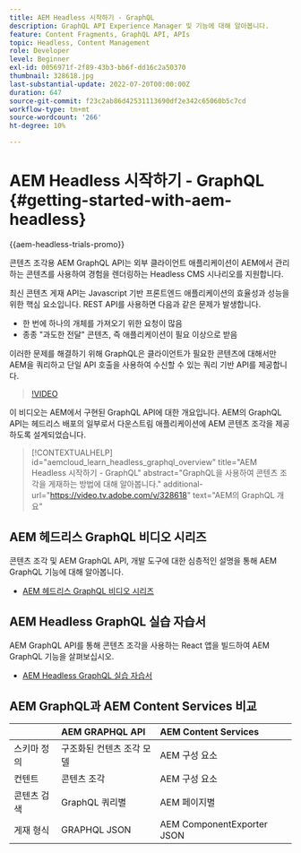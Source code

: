 ```yaml
---
title: AEM Headless 시작하기 - GraphQL
description: GraphQL API Experience Manager 및 기능에 대해 알아봅니다.
feature: Content Fragments, GraphQL API, APIs
topic: Headless, Content Management
role: Developer
level: Beginner
exl-id: 0056971f-2f89-43b3-bb6f-dd16c2a50370
thumbnail: 328618.jpg
last-substantial-update: 2022-07-20T00:00:00Z
duration: 647
source-git-commit: f23c2ab86d42531113690df2e342c65060b5c7cd
workflow-type: tm+mt
source-wordcount: '266'
ht-degree: 10%

---
```


# AEM Headless 시작하기 - GraphQL {#getting-started-with-aem-headless}

{{aem-headless-trials-promo}}

콘텐츠 조각용 AEM GraphQL API는 외부 클라이언트 애플리케이션이 AEM에서 관리하는 콘텐츠를 사용하여 경험을 렌더링하는 Headless CMS 시나리오를 지원합니다.

최신 콘텐츠 게재 API는 Javascript 기반 프론트엔드 애플리케이션의 효율성과 성능을 위한 핵심 요소입니다. REST API를 사용하면 다음과 같은 문제가 발생합니다.

* 한 번에 하나의 개체를 가져오기 위한 요청이 많음
* 종종 &quot;과도한 전달&quot; 콘텐츠, 즉 애플리케이션이 필요 이상으로 받음

이러한 문제를 해결하기 위해 GraphQL은 클라이언트가 필요한 콘텐츠에 대해서만 AEM을 쿼리하고 단일 API 호출을 사용하여 수신할 수 있는 쿼리 기반 API를 제공합니다.

>[!VIDEO](https://video.tv.adobe.com/v/328618?quality=12&learn=on)

이 비디오는 AEM에서 구현된 GraphQL API에 대한 개요입니다. AEM의 GraphQL API는 헤드리스 배포의 일부로서 다운스트림 애플리케이션에 AEM 콘텐츠 조각을 제공하도록 설계되었습니다.

>[!CONTEXTUALHELP]
>id="aemcloud_learn_headless_graphql_overview"
>title="AEM Headless 시작하기 - GraphQL"
>abstract="GraphQL을 사용하여 콘텐츠 조각을 게재하는 방법에 대해 알아봅니다."
>additional-url="https://video.tv.adobe.com/v/328618" text="AEM의 GraphQL 개요"

## AEM 헤드리스 GraphQL 비디오 시리즈

콘텐츠 조각 및 AEM GraphQL API, 개발 도구에 대한 심층적인 설명을 통해 AEM GraphQL 기능에 대해 알아봅니다.

* [AEM 헤드리스 GraphQL 비디오 시리즈](./video-series/modeling-basics.md)

## AEM Headless GraphQL 실습 자습서

AEM GraphQL API를 통해 콘텐츠 조각을 사용하는 React 앱을 빌드하여 AEM GraphQL 기능을 살펴보십시오.

* [AEM Headless GraphQL 실습 자습서](./multi-step/overview.md)

## AEM GraphQL과 AEM Content Services 비교

|                                | AEM GRAPHQL API | AEM Content Services |
|--------------------------------|:-----------------|:---------------------|
| 스키마 정의 | 구조화된 컨텐츠 조각 모델 | AEM 구성 요소 |
| 컨텐트 | 콘텐츠 조각 | AEM 구성 요소 |
| 콘텐츠 검색 | GraphQL 쿼리별 | AEM 페이지별 |
| 게재 형식 | GRAPHQL JSON | AEM ComponentExporter JSON |
